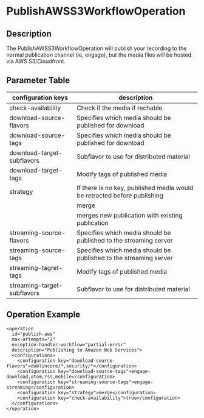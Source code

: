 # PublishAWSS3WorkflowOperation


## Description

The PublishAWSS3WorkflowOperation will publish your recording to the normal publication channel (ie, engage), but the
media files will be hosted via AWS S3/Cloudfront.


## Parameter Table

|configuration keys         |description                                                                   |
|---------------------------|------------------------------------------------------------------------------|
|check-availability         |Check if the media if rechable                                                |
|download-source-flavors    |Specifies which media should be published for download                        |
|download-source-tags       |Specifies which media should be published for download                        |
|download-target-subflavors |Subflavor to use for distributed material                                     |
|download-target-tags       |Modify tags of published media                                                |
|strategy                   |If there is no key, published media would be retracted before publishing      |
|                           | <configuration key="strategy">merge</configuration>                          |
|                           |merges new publication with existing publication                              |
|streaming-source-flavors   |Specifies which media should be published to the streaming server             |
|streaming-source-tags      |Specifies which media should be published to the streaming server             |
|streaming-tagret-tags      |Modify tags of published media                                                |
|streaming-target-subflavors|Subflavor to use for distributed material                                     |


## Operation Example

    <operation
      id="publish-aws"
      max-attempts="2"
      exception-handler-workflow="partial-error"
      description="Publishing to Amazon Web Services">
      <configurations>
        <configuration key="download-source-flavors">dublincore/*,security/*</configuration>
        <configuration key="download-source-tags">engage-download,atom,rss,mobile</configuration>
        <configuration key="streaming-source-tags">engage-streaming</configuration>
        <configuration key="strategy">merge</configuration>
        <configuration key="check-availability">true</configuration>
      </configurations>
    </operation>
